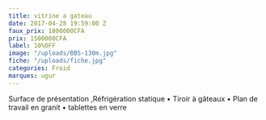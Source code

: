 ```yaml
---
title: vitrine a gateau
date: 2017-04-28 19:59:00 Z
faux_prix: 1800000CFA
prix: 1500000CFA
label: 10%OFF
image: "/uploads/BBS-130m.jpg"
fiche: "/uploads/fiche.jpg"
categories: Froid
marques: ugur
---
```


 Surface de présentation ,Réfrigération statique • Tiroir à gâteaux • Plan de travail en granit • tablettes en verre 